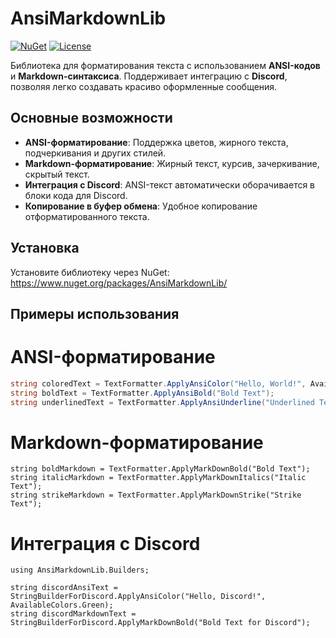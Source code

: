 # AnsiMarkdownLib

[![NuGet](https://img.shields.io/nuget/v/AnsiMarkdownLib.svg?style=flat-square)](https://www.nuget.org/packages/AnsiMarkdownLib)
[![License](https://img.shields.io/badge/license-MIT-blue.svg?style=flat-square)](LICENSE)

Библиотека для форматирования текста с использованием **ANSI-кодов** и **Markdown-синтаксиса**. Поддерживает интеграцию с **Discord**, позволяя легко создавать красиво оформленные сообщения.

## Основные возможности

- **ANSI-форматирование**: Поддержка цветов, жирного текста, подчеркивания и других стилей.
- **Markdown-форматирование**: Жирный текст, курсив, зачеркивание, скрытый текст.
- **Интеграция с Discord**: ANSI-текст автоматически оборачивается в блоки кода для Discord.
- **Копирование в буфер обмена**: Удобное копирование отформатированного текста. 

## Установка

Установите библиотеку через NuGet: https://www.nuget.org/packages/AnsiMarkdownLib/

## Примеры использования

# ANSI-форматирование

```csharp
string coloredText = TextFormatter.ApplyAnsiColor("Hello, World!", AvailableColors.Red);
string boldText = TextFormatter.ApplyAnsiBold("Bold Text");
string underlinedText = TextFormatter.ApplyAnsiUnderline("Underlined Text");
```

# Markdown-форматирование

```scharp
string boldMarkdown = TextFormatter.ApplyMarkDownBold("Bold Text");
string italicMarkdown = TextFormatter.ApplyMarkDownItalics("Italic Text");
string strikeMarkdown = TextFormatter.ApplyMarkDownStrike("Strike Text");
```

# Интеграция с Discord

```scharp
using AnsiMarkdownLib.Builders;

string discordAnsiText = StringBuilderForDiscord.ApplyAnsiColor("Hello, Discord!", AvailableColors.Green);
string discordMarkdownText = StringBuilderForDiscord.ApplyMarkDownBold("Bold Text for Discord");
```

